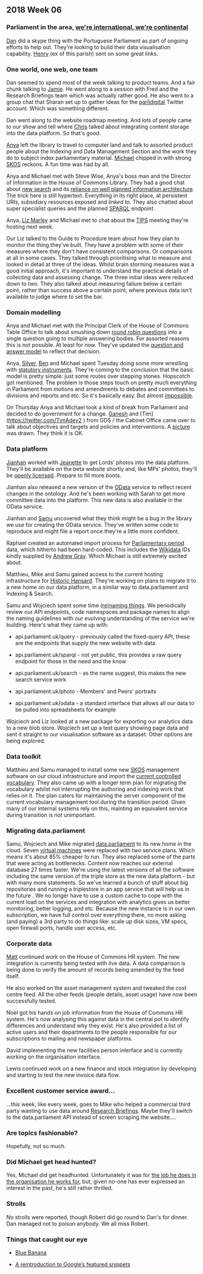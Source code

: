 ## 2018 Week 06


### Parliament in the area, [we're international, we're continental](https://www.youtube.com/watch?v=pNfHoPIxhXM&t=1m9s)

[Dan](https://twitter.com/dasbarrett) did a skype thing with the Portuguese Parliament as part of ongoing efforts to help out. They're looking to build their data visualisation capability. [Henry](https://twitter.com/henryjameslau) (ex of this parish) sent on some great links.

### One world, one web, one team

Dan seemed to spend most of the week talking to product teams. And a fair chunk talking to [Jamie](https://twitter.com/oddtype). He went along to a session with Fred and the Research Briefings team which was actually rather good. He also went to a group chat that Sharan set up to gather ideas for the [parlidigital](https://twitter.com/parlidigital) Twitter account. Which was something different.

Dan went along to the website roadmap meeting. And lots of people came to our show and tell where [Chris](https://twitter.com/chrisalcockdev) talked about integrating content storage into the data platform. So that's good.

[Anya](https://twitter.com/bitten_) left the library to travel to computer land and talk to assorted product people about the Indexing and Data Management Section and the work they do to subject index parliamentary material. [Michael](https://twitter.com/fantasticlife) chipped in with strong [SKOS](https://www.w3.org/2004/02/skos/) reckons. A fun time was had by all.

Anya and Michael met with Steve Wise, Anya's boss man and the Director of Information in the House of Commons Library. They had a good chat about [new search](https://beta.parliament.uk/search) and its [reliance on well planned information architecture](http://smethur.st/posts/176135866). The trick here is still hypertext. Everything in its right place, at persistent URIs, subsidiary resources exposed and *linked to*. They also chatted about super specialist queries and the planned [SPARQL](https://en.wikipedia.org/wiki/SPARQL) endpoint.

Anya, [Liz Marley](https://twitter.com/greensideknits) and Michael met to chat about the [TIPS](http://www.nglis.org.uk/tips/tipshome.htm) meeting they're hosting next week.

Our Liz talked to the Guide to Procedure team about how they plan to monitor the thing they've built. They have a problem with some of their measures where they don't have consistent comparisons. Or comparisons at all in some cases. They talked through prioritising what to measure and looked in detail at three of the ideas. Whilst brain storming measures was a good initial approach, it's important to understand the practical details of collecting data and assessing change. The three initial ideas were reduced down to two. They also talked about measuring failure below a certain point, rather than success above a certain point, where previous data isn't available to judge where to set the bar.

### Domain modelling

Anya and Michael met with the Principal Clerk of the House of Commons Table Office to talk about smushing down [round robin questions](https://ukparliament.github.io/ontologies/question-and-answer/question-and-answer-ontology.html#d4e676) into a single question going to multiple answering bodies. For assorted reasons this is not possible. At least for now. They've updated the [question and answer model](https://ukparliament.github.io/ontologies/question-and-answer/question-and-answer-ontology.html) to reflect that decision.

Anya, [Silver](https://twitter.com/silveroliver), [Ben](https://twitter.com/benwoodhams) and Michael spent Tuesday doing some more wrestling with [statutory instruments](http://www.parliament.uk/business/bills-and-legislation/secondary-legislation/statutory-instruments/). They're coming to the conclusion that the basic model is pretty simple: just some routes over stepping stones. Hopscotch got mentioned. The problem is those steps touch on pretty much everything in Parliament from motions and amendments to debates and committees to divisions and reports and etc. So it's basically easy. But almost [impossible](http://www.hark.com/clips/zcskfldshq-i-sure-as-hell-wouldnt-start-from-here).

On Thursday Anya and Michael took a kind of break from Parliament and decided to do government for a change. [Ganesh](https://twitter.com/gansenthi) and [Tim](https://twitter.com/TimAdey2 ‏) from GDS / the Cabinet Office came over to talk about objectives and targets and policies and interventions. A [picture](https://github.com/ukparliament/domain-models/blob/master/government/domain%20model.pdf) was drawn. They think it is OK.

### Data platform

[Jianhan](https://twitter.com/jianhanzhu) worked with [Jeanette](https://twitter.com/clementgraphics) to get Lords' photos into the data platform. They'll be available on the beta website shortly and, like MPs' photos, they'll be [openly licensed](https://creativecommons.org/licenses/by/3.0/). Prepare to fill more boots.

Jianhan also released a new version of the [OData](http://www.odata.org/) service to reflect recent changes in the  ontology. And he's been working with Sarah to get more committee data into the platform. This new data is also available in the OData service.

Jianhan and [Samu](https://twitter.com/langsamu) uncovered what they think might be a bug in the library we use for creating the OData service. They've written some code to reproduce and might file a report once they're a little more confident.

Raphael created an automated import process for [Parliamentary period](https://beta.parliament.uk/parliaments) data, which hitherto had been hard-coded. This includes the [Wikidata](https://www.wikidata.org/wiki/Wikidata:Main_Page) IDs kindly supplied by [Andrew Gray](https://twitter.com/generalising). Which Michael is still extremely excited about.

Matthieu, Mike and Samu gained access to the current hosting infrastructure for [Historic Hansard](http://hansard.millbanksystems.com/). They're working on plans to migrate it to a new home on our data platform, in a similar way to data.parliament and Indexing & Search.

Samu and Wojciech spent some time [(re)naming things](https://martinfowler.com/bliki/TwoHardThings.html). We periodically review our API endpoints, code namespaces and package names to align the naming guidelines with our evolving understanding of the service we're building. Here's what they came up with:

* api.parliament.uk/query - previously called the fixed-query API, these are the endpoints that supply the new website with data

* api.parliament.uk/sparql - not yet public, this provides a raw query endpoint for those in the need and the know

* api.parliament.uk/search - as the name suggest, this makes the new search service work

* api.parliament.uk/photo - Members' and Peers' portraits

* api.parliament.uk/odata - a standard interface that allows all our data to be pulled into spreadsheets for example

Wojciech and Liz looked at a new package for exporting our analytics data to a new blob store. Wojciech set up a test query showing page data and sent it straight to our visualisation software as a dataset. Other options are being explored.

### Data toolkit

Matthieu and Samu managed to install some new [SKOS](https://www.w3.org/2004/02/skos/) management software on our cloud infrastructure and import the [current controlled vocabulary](http://www.data.parliament.uk/dataset/thesauri). They also came up with a longer term plan for migrating the vocabulary whilst not interrupting the authoring and indexing work that relies on it. The plan caters for maintaining the server component of the current vocabulary management tool during the transition period. Given many of our internal systems rely on this, mainting an equivalent service during transition is not unimportant.

### Migrating data.parliament

Samu, Wojciech and Mike migrated [data.parliament](http://www.data.parliament.uk/) to its new home in the cloud. Seven [virtual machines](https://en.wikipedia.org/wiki/Virtual_machine) were replaced with two service plans. Which means it's about 85% cheaper to run. They also replaced some of the parts that were acting as bottlenecks. Content now reaches our external database 27 times faster. We're using the latest versions of all the software including the same version of the triple store as the new data platform - but with many more statements. So we've learned a bunch of stuff about big repositories and running a triplestore in an app service that will help us in the future . We no longer have to use a custom cache to cope with the current load on the services and integration with analytics gives us better monitoring, better logging, and etc. Because the new instance is in our own subscription, we have full control over everything there, no more asking (and paying) a 3rd party to do things like: scale up disk sizes, VM specs, open firewall ports, handle user access, etc.

### Corporate data

[Matt](https://twitter.com/matiasgermanico) continued work on the House of Commons HR system. The new integration is currently being tested with live data. A data comparison is being done to verify the amount of records being amended by the feed itself.

He also worked on the asset management system and tweaked the cost centre feed. All the other feeds (people details, asset usage) have now been successfully tested.

Noel got his hands on job information from the House of Commons HR system. He's now analysing this against data in the central pot to identify differences and understand why they exist. He's also provided a list of active users and their departments to the people responsible for our subscriptions to mailing and newspaper platforms.
 
David implementing the new facilities person interface and is currently working on the organisation interface.
 
Lewis continued work on a new finance and stock integration by developing and starting to test the new invoice data flow.

### Excellent customer service award...

...this week, like every week, goes to Mike who helped a commercial third party wanting to use data around [Research Briefings](https://researchbriefings.parliament.uk/). Maybe they'll switch to the data.parliament API instead of screen scraping the website....

### Are topics fashionable?

Hopefully, not so much.

### Did Michael get head hunted?

Yes, Michael did get headhunted. Unfortunately it was for [the job he does in the organisation he works for](https://twitter.com/fantasticlife/status/960123698723348480), but, given no-one has ever expressed an interest in the past, he's still rather thrilled.

### Strolls

No strolls were reported, though Robert did go round to Dan's for dinner. Dan managed not to poison anybody. We all miss Robert.

### Things that caught our eye

* [Blue Banana](https://en.wikipedia.org/wiki/Blue_Banana)

* [A reintroduction to Google’s featured snippets](https://www.blog.google/products/search/reintroduction-googles-featured-snippets/)